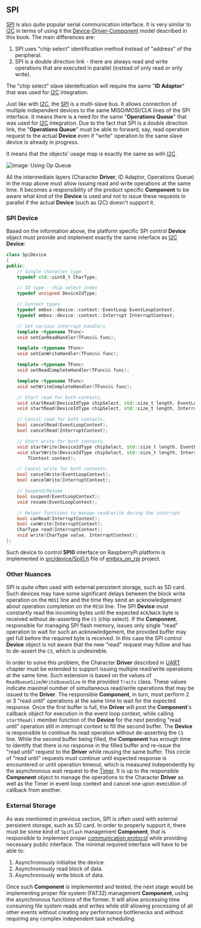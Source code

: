 ## SPI

[SPI](http://en.wikipedia.org/wiki/Serial_Peripheral_Interface_Bus) is also quite popular serial communication interface. It is very similar to [I2C](i2c.md) in terms of using it the [Device-Driver-Component](../basic_concepts/device_driver_component.md) model described in this book. The main differences are:

1. SPI uses "chip select" identification method instead of "address" of the peripheral.
1. SPI is a double direction link - there are always read and write operations that are executed in parallel (instead of only read or only write).

The "chip select" slave identefication will require the same "**ID Adaptor**" that was used for [I2C](i2c.md) integration.

Just like with [I2C](i2c.md), the [SPI](http://en.wikipedia.org/wiki/Serial_Peripheral_Interface_Bus) is a multi-slave bus. It allows connection of multiple independent devices to the same MISO/MOSI/CLK lines of the SPI interface. It means there is a need for the same "**Operations Queue**" that was used for [I2C](i2c.md) integration. Due to the fact that SPI is a double direction link, the "**Operations Queue**" must be able to forward, say, read operation request to the actual **Device** even if "write" operation to the same slave device is already in progress. 

It means that the objects' usage map is exactly the same as with [I2C](i2c.md).

![Image: Using Op Queue](../image/op_queue.png)

All the intermediate layers (Character **Driver**, ID Adaptor, Operations Queue) in the map above must allow issuing read and write operations at the same time. It becomes a responsibility of the product specific **Component** to be aware what kind of the **Device** is used and not to issue these requests in parallel if the actual **Device** (such as I2C) doesn't support it.

### SPI Device

Based on the information above, the platform specific SPI control **Device** object must provide and implement exactly the same interface as [I2C](i2c.md) **Device**:
```cpp
class SpiDevice
{
public:
    // Single character type
    typedef std::uint8_t CharType;

    // ID type - chip select index
    typedef unsigned DeviceIdType; 

    // Context types
    typedef embxx::device::context::EventLoop EventLoopContext;
    typedef embxx::device::context::Interrupt InterruptContext;

    // Set various interrupt handlers
    template <typename TFunc>
    void setCanReadHandler(TFunc&& func);

    template <typename TFunc>
    void setCanWriteHandler(TFunc&& func);

    template <typename TFunc>
    void setReadCompleteHandler(TFunc&& func);

    template <typename TFunc>
    void setWriteCompleteHandler(TFunc&& func);

    // Start read for both contexts.
    void startRead(DeviceIdType chipSelect, std::size_t length, EventLoopContext);
    void startRead(DeviceIdType chipSelect, std::size_t length, InterruptContext);

    // Cancel read for both contexts.
    bool cancelRead(EventLoopContext);
    bool cancelRead(InterruptContext);

    // Start write for both contexts.
    void startWrite(DeviceIdType chipSelect, std::size_t length, EventLoopContext);
    void startWrite(DeviceIdType chipSelect, std::size_t length, InterruptContext);
        TContext context);

    // Cancel write for both contexts.
    bool cancelWrite(EventLoopContext);
    bool cancelWrite(InterruptContext);

    // Suspend/Resume
    bool suspend(EventLoopContext);
    void resume(EventLoopContext);

    // Helper functions to manage read/write during the interrupt
    bool canRead(InterruptContext);
    bool canWrite(InterruptContext);
    CharType read(InterruptContext);
    void write(CharType value, InterruptContext);
};
```

Such device to control **SPI0** interface on RaspberryPi platform is implemented in [src/device/Spi0.h](https://github.com/arobenko/embxx_on_rpi/blob/master/src/device/Spi0.h) file of [embxx_on_rpi](https://github.com/arobenko/embxx_on_rpi) project.

### Other Nuances

SPI is quite often used  with external persistent storage, such as SD card. Such devices may have some significant delays between the block write operation on the `MOSI` line and the time they send an acknowledgement about operation completion on the `MISO` line. The SPI **Device** must constantly read the incoming bytes until the expected `ACK`/`NACK` byte is received without de-asserting the `CS` (chip select). If the **Component**, responsible for managing SPI flash memory, issues only single "read" operation to wait for such an acknowledgement, the provided buffer may get full before the required byte is received. In this case the SPI control **Device** object is not aware that the new "read" request may follow and has to de-assert the `CS`, which is undesireble.

In order to solve this problem, the Character **Driver** described in [UART](uart.md) chapter must be extended to support issuing multiple read/write operations at the same time. Such extension is based on the values of `ReadQueueSize`/`WriteQueueSize` in the provided `Traits` class. These values indicate maximal number of simultaneous read/write operations that may be issued to the **Driver**. The responsible **Component**, in turn, must perform 2 or 3 "read until" operations at the same time to wait for the expected response. Once the first buffer is full, the **Driver** will post the **Component**'s callback object for execution in the event loop context, while calling `startRead()` member function of the **Device** for the next pending "read until" operation still in interrupt context to fill the second buffer. The **Device** is responsible to continue its read operation without de-asserting the `CS` line. While the second buffer being filled, the **Component** has enough time to identify that there is no response in the filled buffer and re-issue the "read until" request to the **Driver** while reusing the same buffer. This circle of "read until" requests must continue until expected response is encountered or until operation timeout, which is measured independently by the asynchronous wait request to the [Timer](timer.md). It is up to the responsible **Component** object to manage the operations to the Character **Driver** as well as the Timer in event loop context and cancel one upon execution of callback from another.

### External Storage 

As was mentioned in previous section, SPI is often used with external persistent storage, such as SD card. In order to properly support it, there must be some kind of `SpiFlash` management **Component**, that is responsible to implement proper [communication protocol](https://www.sdcard.org/downloads/pls/simplified_specs/part1_410.pdf) while providing necessary public interface. The minimal required interface will have to be able to:
1. Asynchronously initialise the device.
1. Asynchronously read block of data.
1. Asynchronously write block of data.

Once such **Component** is implemented and tested, the next stage would be implementing proper file system (FAT32) management **Component**, using the asynchronous functions of the former. It will allow processing time consuming file system reads and writes while still allowing processing of all other events without creating any performance bottlenecks and without requiring any complex independent task scheduling.

